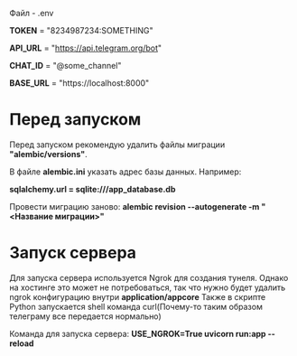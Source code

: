 
Файл - .env

<b>TOKEN</b> = "8234987234:SOMETHING"

<b>API_URL</b>  = "https://api.telegram.org/bot"

<b>CHAT_ID</b> = "@some_channel"

<b>BASE_URL</b> = "https://localhost:8000"


<h1>Перед запуском</h1>
Перед запуском рекомендую удалить файлы миграции <b>"alembic/versions"</b>.

В файле <b>alembic.ini</b> указать адрес базы данных. Например:
 
<b>sqlalchemy.url = sqlite:///app_database.db</b>

Провести миграцию заново: <b>alembic revision --autogenerate -m "<Название миграции>"</b>


<h1>Запуск сервера</h1>

Для запуска сервера используется Ngrok для создания тунеля. Однако на хостинге это может не потребоваться, так что нужно будет удалить ngrok конфигурацию внутри <b>application/appcore</b>
Также в скрипте Python запускается shell команда curl(Почему-то таким образом телеграму все передается нормально)


Команда для запуска сервера:
<b>USE_NGROK=True uvicorn run:app --reload</b>


